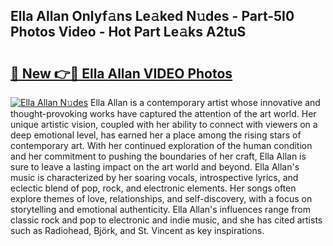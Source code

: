 ## Ella Allan Onlyf𝚊ns Le𝚊ked N𝚞des - Part-5I0 Photos Video - Hot Part Le𝚊ks A2tuS

# <h2><a href="http://ab51627.deff.icu/?id=Ella+Allan">🔗 New 👉🔴 Ella Allan VIDEO Photos</a></h2>

[![Ella Allan N𝚞des](https://i.imgur.com/rIISA9y.gif)](http://ab51627.deff.icu/?id=Ella+Allan)
Ella Allan is a contemporary artist whose innovative and thought-provoking works have captured the attention of the art world. Her unique artistic vision, coupled with her ability to connect with viewers on a deep emotional level, has earned her a place among the rising stars of contemporary art. With her continued exploration of the human condition and her commitment to pushing the boundaries of her craft, Ella Allan is sure to leave a lasting impact on the art world and beyond. Ella Allan's music is characterized by her soaring vocals, introspective lyrics, and eclectic blend of pop, rock, and electronic elements. Her songs often explore themes of love, relationships, and self-discovery, with a focus on storytelling and emotional authenticity. Ella Allan's influences range from classic rock and pop to electronic and indie music, and she has cited artists such as Radiohead, Björk, and St. Vincent as key inspirations.
